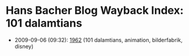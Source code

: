 # Hans Bacher Blog Wayback Index: 101 dalamtians

* 2009-09-06 (09:32): [1962](https://web.archive.org/web/https://one1more2time3.wordpress.com/2009/09/06/1962/) (101 dalamtians, animation, bilderfabrik, disney)
